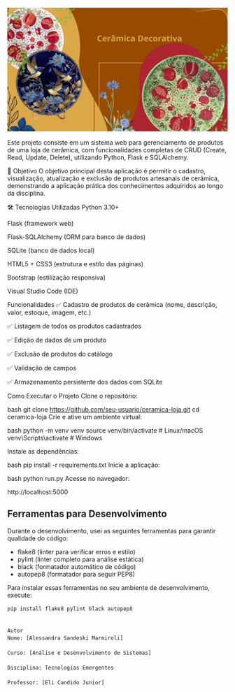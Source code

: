  ![Cerâmica Decorativa](minha-loja-ceramica/assets/ceramica.png)

Este projeto consiste em um sistema web para gerenciamento de produtos de uma loja de cerâmica, com funcionalidades completas de CRUD (Create, Read, Update, Delete), utilizando Python, Flask e SQLAlchemy.

🎯 Objetivo
O objetivo principal desta aplicação é permitir o cadastro, visualização, atualização e exclusão de produtos artesanais de cerâmica, demonstrando a aplicação prática dos conhecimentos adquiridos ao longo da disciplina.

🛠️ Tecnologias Utilizadas
Python 3.10+

Flask (framework web)

Flask-SQLAlchemy (ORM para banco de dados)

SQLite (banco de dados local)

HTML5 + CSS3 (estrutura e estilo das páginas)

Bootstrap (estilização responsiva)

Visual Studio Code (IDE)

Funcionalidades
✅ Cadastro de produtos de cerâmica (nome, descrição, valor, estoque, imagem, etc.)

✅ Listagem de todos os produtos cadastrados

✅ Edição de dados de um produto

✅ Exclusão de produtos do catálogo

✅ Validação de campos

✅ Armazenamento persistente dos dados com SQLite

Como Executar o Projeto
Clone o repositório:

bash
git clone https://github.com/seu-usuario/ceramica-loja.git
cd ceramica-loja
Crie e ative um ambiente virtual:

bash
python -m venv venv
source venv/bin/activate  # Linux/macOS
venv\Scripts\activate     # Windows

Instale as dependências:

bash
pip install -r requirements.txt
Inicie a aplicação:

bash
python run.py
Acesse no navegador:

http://localhost:5000

## Ferramentas para Desenvolvimento

Durante o desenvolvimento, usei as seguintes ferramentas para garantir qualidade do código:

- flake8 (linter para verificar erros e estilo)
- pylint (linter completo para análise estática)
- black (formatador automático de código)
- autopep8 (formatador para seguir PEP8)

Para instalar essas ferramentas no seu ambiente de desenvolvimento, execute:

```bash
pip install flake8 pylint black autopep8


Autor
Nome: [Alessandra Sandeski Marmiroli]

Curso: [Análise e Desenvolvimento de Sistemas]

Disciplina: Tecnologias Emergentes

Professor: [Eli Candido Junior]